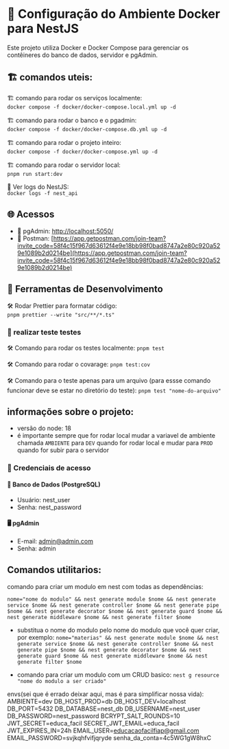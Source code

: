# 🚀 Configuração do Ambiente Docker para NestJS

Este projeto utiliza Docker e Docker Compose para gerenciar os contêineres do banco de dados, servidor e pgAdmin.

## 🏗 comandos uteis:
🏗 comando para rodar os serviços localmente:<br>
``docker compose -f docker/docker-compose.local.yml up -d``

🏗 comando para rodar o banco e o pgadmin:<br>
``docker compose -f docker/docker-compose.db.yml up -d``

🏗 comando para rodar o projeto inteiro:<br>
``docker compose -f docker/docker-compose.yml up -d``

🏗 comando para rodar o servidor local:<br>
``pnpm run start:dev``

📜 Ver logs do NestJS:<br>
``docker logs -f nest_api``

## 🌐 Acessos
- 🔗 pgAdmin: [http://localhost:5050/](http://localhost:5050/)
- 🔗 Postman: [https://app.getpostman.com/join-team?invite_code=58f4c15f967d63612f4e9e18bb98f0bad8747a2e80c920a529e1089b2d0214be](https://app.getpostman.com/join-team?invite_code=58f4c15f967d63612f4e9e18bb98f0bad8747a2e80c920a529e1089b2d0214be)

## 🔧 Ferramentas de Desenvolvimento
🛠 Rodar Prettier para formatar código:<br>
``pnpm prettier --write "src/**/*.ts"``

### 🔧 realizar teste testes
🛠 Comando para rodar os testes localmente:
``pnpm test``

🛠 Comando para rodar o covarage:
``pnpm test:cov``

🛠 Comando para o teste apenas para um arquivo (para essse comando funcionar deve se estar no diretório do teste):
``pnpm test "nome-do-arquivo"``


## informações sobre o projeto:

- versão do node: 18
- é importante sempre que for rodar local mudar a variavel de ambiente chamada `AMBIENTE` para `DEV` quando for rodar local e mudar para `PROD` quando for subir para o servidor
### 🔑 Credenciais de acesso

#### 🏦 Banco de Dados (PostgreSQL)
- Usuário: nest_user
- Senha: nest_password

#### 🖥 pgAdmin
- E-mail: admin@admin.com
- Senha: admin 

## Comandos utilitarios:
comando para criar um modulo em nest com todas as dependências:

``nome="nome do modulo" && nest generate module $nome && nest generate service $nome && nest generate controller $nome && nest generate pipe $nome && nest generate decorator $nome && nest generate guard $nome && nest generate middleware $nome && nest generate filter $nome ``

- substitua o nome do modulo pelo nome do modulo que você quer criar, por exemplo:
`nome="materias" && nest generate module $nome && nest generate service $nome && nest generate controller $nome && nest generate pipe $nome && nest generate decorator $nome && nest generate guard $nome && nest generate middleware $nome && nest generate filter $nome`

- comando para criar um modulo com um CRUD basico:
``nest g resource "nome do modulo a ser criado"``


envs(sei que é errado deixar aqui, mas é para simplificar nossa vida):
AMBIENTE=dev
DB_HOST_PROD=db
DB_HOST_DEV=localhost
DB_PORT=5432
DB_DATABASE=nest_db
DB_USERNAME=nest_user
DB_PASSWORD=nest_password
BCRYPT_SALT_ROUNDS=10
JWT_SECRET=educa_facil
SECRET_JWT_EMAIL=educa_facil
JWT_EXPIRES_IN=24h
EMAIL_USER=educacaofacilfiap@gmail.com
EMAIL_PASSWORD=svjkqhfvifjqryde
senha_da_conta=4c5WG1gW8hxC
